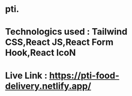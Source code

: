 # pti.


# Technologics used : Tailwind CSS,React JS,React Form Hook,React IcoN

# Live Link : https://pti-food-delivery.netlify.app/

